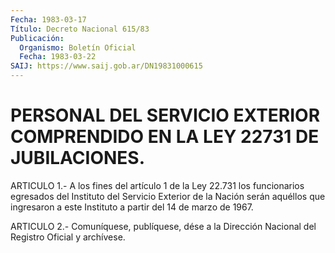 ```yaml
---
Fecha: 1983-03-17
Título: Decreto Nacional 615/83
Publicación:
  Organismo: Boletín Oficial
  Fecha: 1983-03-22
SAIJ: https://www.saij.gob.ar/DN19831000615
---
```

# PERSONAL DEL SERVICIO EXTERIOR COMPRENDIDO EN LA LEY 22731 DE JUBILACIONES.

<a id="1"></a>
ARTICULO  1.-  A los fines del artículo 1 de la Ley 22.731 los funcionarios egresados  del  Instituto  del Servicio Exterior de la Nación serán aquéllos que ingresaron a este  Instituto a partir del 14 de marzo de 1967.

<a id="2"></a>
ARTICULO  2.-  Comuníquese,  publíquese,  dése  a la Dirección Nacional del Registro Oficial y archívese.